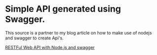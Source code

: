 # Simple API generated using Swagger.

This source is a partner to my blog article on how to make use of nodejs and swagger to create Api's.

[RESTFul Web API with Node.js and swagger](https://garywoodfine.com/restful-web-api-node-js/)


